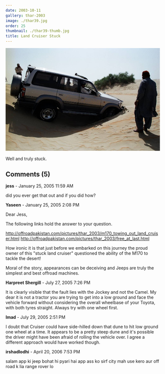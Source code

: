 ```yaml
---
date: 2003-10-11
gallery: thar-2003
image: ./thar39.jpg
order: 25
thumbnail: ./thar39-thumb.jpg
title: Land Cruiser Stuck
---
```


![Land Cruiser Stuck](./thar39.jpg)

Well and truly stuck.

<div id="comments">

## Comments (5)

<div id="comment">

**jess** - January 25, 2005 11:59 AM

did you ever get that out and if you did how?

</div>

<div id="comment">

**Yaseen** - January 25, 2005  2:08 PM

Dear Jess,

The following links hold the answer to your question.

<http://offroadpakistan.com/pictures/thar_2003/m170_towing_out_land_cruiser.html>
<http://offroadpakistan.com/pictures/thar_2003/free_at_last.html>

How ironic it is that just before we embarked on this journey the
proud owner of this "stuck land cruiser" questioned the ability of the
M170 to tackle the desert!

Moral of the story, appearances can be deceiving and Jeeps are truly
the simplest and best offroad machines.

</div>

<div id="comment">

**Harpreet Shergill** - July 27, 2005  7:26 PM

It is clearly visible that the fault lies with the Jockey and not the Camel. My dear it is not a tractor you are trying to get into a low ground and face the vehicle forward without considering the overall wheelbase of your Toyota, with both tyres straight. Always try with one wheel first.

</div>

<div id="comment">

**Imad** - July 29, 2005  2:51 PM

I doubt that Cruiser could have side-hilled down that dune to hit low ground one wheel at a time. It appears to be a pretty steep dune and it's possible the driver might have been afraid of rolling the vehicle over. I agree a different approach would have worked though.

</div>

<div id="comment">

**irshadlodhi** - April 20, 2006  7:53 PM

salam app ki jeep bohat hi pyari hai app ass ko sirf city mah use kero aur off road k lia range rover lo

</div>

</div>